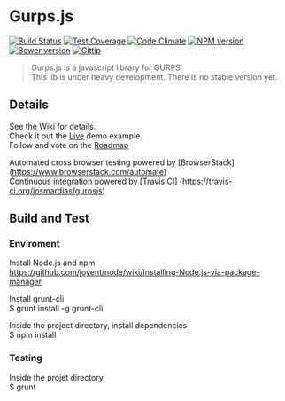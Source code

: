 Gurps.js
=====
[![Build Status](https://travis-ci.org/josmardias/gurpsjs.svg?branch=master)](https://travis-ci.org/josmardias/gurpsjs)
[![Test Coverage](https://codeclimate.com/github/josmardias/gurpsjs/coverage.png)](https://codeclimate.com/github/josmardias/gurpsjs)
[![Code Climate](https://codeclimate.com/github/josmardias/gurpsjs.png)](https://codeclimate.com/github/josmardias/gurpsjs)
[![NPM version](https://badge.fury.io/js/gurpsjs.svg)](https://www.npmjs.org/package/gurpsjs)
[![Bower version](https://badge.fury.io/bo/gurpsjs.svg)](https://github.com/josmardias/gurpsjs)
[![Gittip](https://img.shields.io/gittip/josmardias.png)](https://www.gittip.com/josmardias/)


> Gurps.js is a javascript library for GURPS  
> This lib is under heavy development. There is no stable version yet.  


## Details

See the [Wiki](https://github.com/josmardias/gurpsjs/wiki) for details.  
Check it out the <a href="https://josmardias.github.io/gurps-sheet/" target="_blank">Live</a> demo example.  
Follow and vote on the <a href="https://trello.com/b/I16BFBkg/gurpsjs" target="_blank">Roadmap</a>  

Automated cross browser testing powered by [BrowserStack] (https://www.browserstack.com/automate)  
Continuous integration powered by [Travis CI] (https://travis-ci.org/josmardias/gurpsjs)  

## Build and Test

### Enviroment

Install Node.js and npm  
https://github.com/joyent/node/wiki/Installing-Node.js-via-package-manager

Install grunt-cli  
$ grunt install -g grunt-cli

Inside the project directory, install dependencies  
$ npm install

### Testing

Inside the projet directory  
$ grunt
